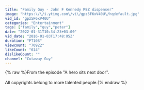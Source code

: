 ```yaml
---
title: "Family Guy - John F Kennedy PEZ dispenser"
image: "https:\/\/i.ytimg.com\/vi\/gpz5F6xV40U\/hqdefault.jpg"
vid_id: "gpz5F6xV40U"
categories: "Entertainment"
tags: ["family","guy","peter"]
date: "2022-01-31T10:34:23+03:00"
vid_date: "2016-01-03T17:48:05Z"
duration: "PT10S"
viewcount: "70922"
likeCount: "614"
dislikeCount: ""
channel: "Cutaway Guy"
---
```

{% raw %}From the episode &quot;A hero sits next door&quot;.<br /><br />All copyrights belong to more talented people.{% endraw %}
